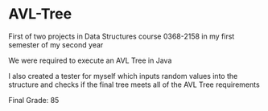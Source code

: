 # AVL-Tree

First of two projects in Data Structures course 0368-2158 in my first semester of my second year

We were required to execute an AVL Tree in Java

I also created a tester for myself which inputs random values into the structure and checks if the final tree meets all of the AVL Tree requirements

Final Grade: 85

